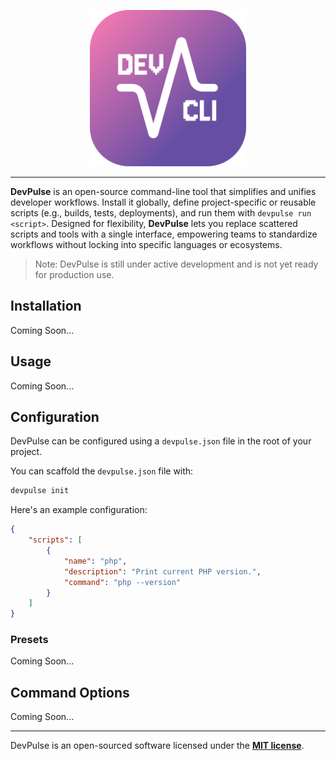 <p align="center">
    <img src="/arts/devpulse-cli-logo.svg" alt="Overview DevPulse PHP" style="width:250px;">
</p>

---

**DevPulse** is an open-source command-line tool that simplifies and unifies developer workflows. Install it globally, define project-specific or reusable scripts (e.g., builds, tests, deployments), and run them with `devpulse run <script>`. Designed for flexibility, **DevPulse** lets you replace scattered scripts and tools with a single interface, empowering teams to standardize workflows without locking into specific languages or ecosystems.

> Note: DevPulse is still under active development and is not yet ready for production use.

## Installation

Coming Soon...

## Usage

Coming Soon...

## Configuration

DevPulse can be configured using a `devpulse.json` file in the root of your project.

You can scaffold the `devpulse.json` file with:

```bash
devpulse init
```

Here's an example configuration:

```json
{
    "scripts": [
        {
            "name": "php",
            "description": "Print current PHP version.",
            "command": "php --version"
        }
    ]
}
```

### Presets

Coming Soon...

## Command Options

Coming Soon...

---

DevPulse is an open-sourced software licensed under the **[MIT license](https://opensource.org/licenses/MIT)**.
